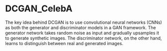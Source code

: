 # DCGAN_CelebA
The key idea behind DCGAN is to use convolutional neural networks (CNNs) as both the generator and discriminator models in a GAN framework. The generator network takes random noise as input and gradually upsamples it to generate synthetic images. The discriminator network, on the other hand, learns to distinguish between real and generated images.
